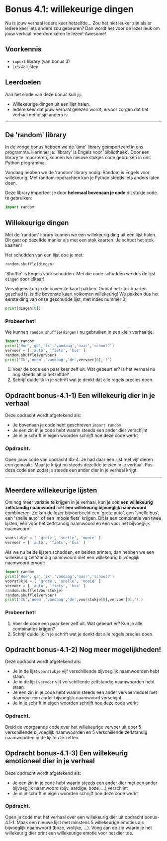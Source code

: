 # Bonus 4.1: willekeurige dingen

Nu is jouw verhaal iedere keer hetzelfde... Zou het niet leuker zijn als er iedere keer iets anders zou gebeuren? Dan wordt het voor de lezer leuk om jouw verhaal meerdere keren te lezen! Awesome!

## Voorkennis

* `import` library (van bonus 3)
* Les 4: lijsten

## Leerdoelen

Aan het einde van deze bonus kun jij:

* Willekeurige dingen uit een lijst halen.
* Iedere keer dat jouw verhaal gelezen wordt, ervoor zorgen dat het verhaal net ietsje anders is.

****



## De 'random' library

In de vorige bonus hebben we de 'time' library geïmporteerd in ons programma. Herinner je: 'library' is Engels voor 'bibliotheek'. Door een library te importeren, kunnen we nieuwe stukjes code gebruiken in ons Python programma.

Vandaag hebben we de 'random' library nodig. Random is Engels voor willekeurig. Met random-opdrachten kun je Python steeds iets anders laten doen.

Deze library importeer je door **helemaal bovenaan je code** dit stukje code te gebruiken:

```python
import random
```




## Willekeurige dingen

Met de 'random' library kunnen we een willekeurig ding uit een lijst halen. Dit gaat op dezelfde manier als met een stok kaarten. Je schudt het stok kaarten!

Het schudden van een lijst doe je met:
```python
random.shuffle(dingen)
```
'Shuffle' is Engels voor schudden. Met die code schudden we dus de lijst `dingen` door elkaar!

Vervolgens kun je de bovenste kaart pakken. Omdat het stok kaarten geschud is, is die bovenste kaart volkomen willekeurig! We pakken dus het eerste ding van onze geschudde lijst, met index nummer 0:

```python
print(dingen[0])
```

### Probeer het!

We kunnen `random.shuffle(dingen)` nu gebruiken in een klein verhaaltje.

```python
import random
print('Hoe','ga','ik','vandaag','naar','school?')
vervoer = [ 'auto', 'fiets', 'bus' ]
random.shuffle(vervoer)
print('Ik','neem','vandaag','de',vervoer[0],'!')
```

1) Voer de code een paar keer zelf uit. Wat gebeurt er? Is het verhaal nu nog steeds altijd hetzelfde?
2) Schrijf duidelijk in je schrift wat je denkt dat alle regels precies doen.





## Opdracht bonus-4.1-1\) Een willekeurig dier in je verhaal

Deze opdracht wordt afgetekend als:

* Je bovenaan je code hebt geschreven `import random`
* Je een zin in je code hebt waarin steeds een ander dier verschijnt
* Je in je schrift in eigen woorden schrijft hoe deze code werkt

### Opdracht.

Open jouw code van opdracht 4b-4. Je had daar een lijst met vijf dieren erin gemaakt. Maar je krijgt nu steeds dezelfde te zien in je verhaal. Pas deze code aan zodat je steeds een ander dier in je verhaal krijgt.




****

## Meerdere willekeurige lijsten

Om nog meer variatie te krijgen in je verhaal, kun je ook **een willekeurig zelfstandig naamwoord** met **een willekeurig bijvoeglijk naamwoord** combineren. Zo kan de lezer bijvoorbeeld een 'grote auto', een 'snelle bus', een 'snelle auto', of een 'mooie fiets' krijgen. Dit is een combinatie van twee lijsten, één voor het zelfstandig naamwoord en één voor het bijvoeglijk naamwoord:

```python
voorstukje = [ 'grote', 'snelle', 'mooie' ]
vervoer = [ 'auto', 'fiets', 'bus' ]
```

Als we nu beide lijsten schudden, en beiden printen, dan hebben we een willekeurig zelfstandig naamwoord met een willekeurig bijvoeglijk naamwoord ervoor:

```python
import random
print('Hoe','ga','ik','vandaag','naar','school?')
voorstukje = [ 'grote', 'snelle', 'mooie' ]
vervoer = [ 'auto', 'fiets', 'bus' ]
random.shuffle(voorstukje)
random.shuffle(vervoer)
print('Ik','neem','vandaag','de',voorstukje[0],vervoer[0],'!')
```

### Probeer het!

1) Voer de code een paar keer zelf uit. Wat gebeurt er? Kun je alle combinaties krijgen?
2) Schrijf duidelijk in je schrift wat je denkt dat alle regels precies doen.





## Opdracht bonus-4.1-2\) Nog meer mogelijkheden!

Deze opdracht wordt afgetekend als:

* Je in de lijst `voorstukje` vijf verschillende bijvoeglijk naamwoorden hebt staan.
* Je in de lijst `vervoer` vijf verschillende zelfstandig naamwoorden hebt staan.
* Je een zin in je code hebt waarin steeds een ander vervoermiddel met daarvoor een ander bijvoeglijk naamwoord verschijnt
* Je in je schrift in eigen woorden schrijft hoe deze code werkt

### Opdracht.

Breid de voorgaande code over het willekeurige vervoer uit door 5 verschillende bijvoeglijk naamwoorden en 5 verschillende zelfstandig naamwoorden in de lijsten te zetten.





## Opdracht bonus-4.1-3\) Een willekeurig emotioneel dier in je verhaal

Deze opdracht wordt afgetekend als:

* Je een zin in je code hebt waarin steeds een ander dier met een ander bijvoeglijk naamwoord (bijv. aardige, boze, ...) verschijnt
* Je in je schrift in eigen woorden schrijft hoe deze code werkt

### Opdracht.

Open je code met het verhaal over een willekeurig dier uit opdracht bonus-4.1-1.
Maak een nieuwe lijst met minstens 5 willekeurige emoties als bijvoeglijk naamwoord (boze, vrolijke, ...).
Voeg aan de zin waarin je het willekeurig dier print een willekeurige emotie voor het dier toe.


